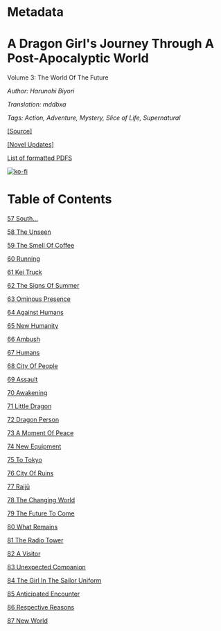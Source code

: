 # Metadata

# A Dragon Girl's Journey Through A Post-Apocalyptic World
  
Volume 3: The World Of The Future

_Author:_ _Harunohi Biyori_

_Translation: mddbxa_

_Tags: Action, Adventure, Mystery, Slice of Life, Supernatural_

[\[Source\]](https://ncode.syosetu.com/n4711in/)

[\[Novel Updates\]](https://www.novelupdates.com/series/a-dragon-girls-journey-through-a-post-apocalyptic-world/)

[List of formatted PDFS](../../README.md)

[![ko-fi](https://ko-fi.com/img/githubbutton_sm.svg)](https://ko-fi.com/I2I117SQUE)



# Table of Contents

[57 South…](./chapters/section_0001.md)

[58 The Unseen](./chapters/section_0002.md)

[59 The Smell Of Coffee](./chapters/section_0003.md)

[60 Running](./chapters/section_0004.md)

[61 Kei Truck](./chapters/section_0005.md)

[62 The Signs Of Summer](./chapters/section_0006.md)

[63 Ominous Presence](./chapters/section_0007.md)

[64 Against Humans](./chapters/section_0008.md)

[65 New Humanity](./chapters/section_0009.md)

[66 Ambush](./chapters/section_0010.md)

[67 Humans](./chapters/section_0011.md)

[68 City Of People](./chapters/section_0012.md)

[69 Assault](./chapters/section_0013.md)

[70 Awakening](./chapters/section_0014.md)

[71 Little Dragon](./chapters/section_0015.md)

[72 Dragon Person](./chapters/section_0016.md)

[73 A Moment Of Peace](./chapters/section_0017.md)

[74 New Equipment](./chapters/section_0018.md)

[75 To Tokyo](./chapters/section_0019.md)

[76 City Of Ruins](./chapters/section_0020.md)

[77 Raijū](./chapters/section_0021.md)

[78 The Changing World](./chapters/section_0022.md)

[79 The Future To Come](./chapters/section_0023.md)

[80 What Remains](./chapters/section_0024.md)

[81 The Radio Tower](./chapters/section_0025.md)

[82 A Visitor](./chapters/section_0026.md)

[83 Unexpected Companion](./chapters/section_0027.md)

[84 The Girl In The Sailor Uniform](./chapters/section_0028.md)

[85 Anticipated Encounter](./chapters/section_0029.md)

[86 Respective Reasons](./chapters/section_0030.md)

[87 New World](./chapters/section_0031.md)
